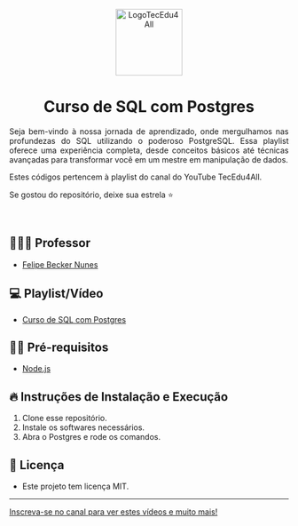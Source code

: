 <p align="center">
  <img alt="LogoTecEdu4All" src="https://yt3.googleusercontent.com/dmw2l1Yz24lOBeG175P6ovEnNdNI3zNVoMiUMRNyqE8o_ECDsvU1ttPNRWCB_VAXZlOcLKsiYKQ=s176-c-k-c0x00ffffff-no-rj" width="120px" />
</p>

<h1 align="center">
  Curso de SQL com Postgres
</h1>

<p align="justify">Seja bem-vindo à nossa jornada de aprendizado, onde mergulhamos nas profundezas do SQL utilizando o poderoso PostgreSQL. Essa playlist oferece uma experiência completa, desde conceitos básicos até técnicas avançadas para transformar você em um mestre em manipulação de dados.</p> 

<p align="justify">Estes códigos pertencem à playlist do canal do YouTube TecEdu4All. </p> 

<p align="justify">Se gostou do repositório, deixe sua estrela ⭐ </p> 

<br/>

## 👨🏼‍💻 Professor

- [Felipe Becker Nunes](https://www.linkedin.com/in/felipe-becker-nunes-b561a576/)

## 💻 Playlist/Vídeo

- [Curso de SQL com Postgres](https://www.youtube.com/playlist?list=PL2hDwB8DzXGP-pMRJUsg-yPGwZ_TheEgA)

## ✋🏻 Pré-requisitos

- [Node.js](https://nodejs.org/en/)

## 🔥 Instruções de Instalação e Execução

1. Clone esse repositório.
2. Instale os softwares necessários.
3. Abra o Postgres e rode os comandos.

## 📝 Licença

- Este projeto tem licença MIT. 

---

[Inscreva-se no canal para ver estes vídeos e muito mais!](https://www.youtube.com/channel/UClIDejJoLMKCfXKEyi5ZTWQ)


